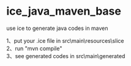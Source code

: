 # ice_java_maven_base
use ice to generate java codes in maven

1、put your .ice file in src\main\resources\slice <br/>
2、run "mvn compile" <br/>
3、see generated codes in src\main\generated <br/>
